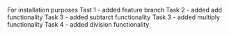 For installation purposes
Tast 1  - added feature branch
Task 2  - added add functionality
Task 3  - added subtarct functionality
Task 3  - added multiply functionality
Task 4  - added division functionality

